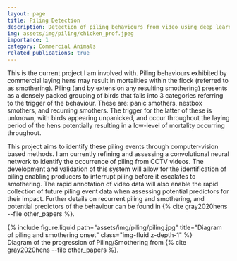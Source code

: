 ```yaml
---
layout: page
title: Piling Detection
description: Detection of piling behaviours from video using deep learning methods.
img: assets/img/piling/chicken_prof.jpeg
importance: 1
category: Commercial Animals
related_publications: true
---
```


This is the current project I am involved with. Piling behaviours exhibited by commercial laying hens may result in mortalities within the flock (referred to as smothering). Piling (and by extension any resulting smothering) presents as a densely packed grouping of birds that falls into 3 categories referring to the trigger of the behaviour. These are: panic smothers, nestbox smothers, and recurring smothers. The trigger for the latter of these is unknown, with birds appearing unpanicked, and occur throughout the laying period of the hens potentially resulting in a low-level of mortality occurring throughout.

This project aims to identify these piling events through computer-vision based methods. I am currently refining and assessing a convolutional neural network to identify the occurrence of piling from CCTV videos. The development and validation of this system will allow for the identification of piling enabling producers to interrupt piling before it escalates to smothering. The rapid annotation of video data will also enable the rapid collection of future piling event data when assessing potential predictors for their impact. Further details on recurrent piling and smothering, and potential predictors of the behaviour can be found in {% cite gray2020hens --file other_papers %}.

<div class="row">
    <div class="col-sm mt-3 mt-md-0">
        {% include figure.liquid path="assets/img/piling/piling.jpg" title="Diagram of piling and smothering onset" class="img-fluid z-depth-1" %}
    </div>
</div>
<div class="caption">
    Diagram of the progression of Piling/Smothering from {% cite gray2020hens --file other_papers %}.
</div>
